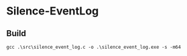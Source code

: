 # Silence-EventLog
 
## Build
```
gcc .\src\silence_event_log.c -o .\silence_event_log.exe -s -m64
```